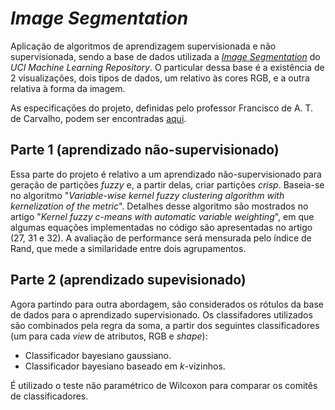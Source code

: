 # *Image Segmentation*
Aplicação de algoritmos de aprendizagem supervisionada e não supervisionada, sendo a base de dados utilizada a [*Image Segmentation*](http://archive.ics.uci.edu/ml/datasets/image+segmentation) do _UCI Machine Learning Repository_. O particular dessa base é a existência de 2 visualizações, dois tipos de dados, um relativo às cores RGB, e a outra relativa à forma da imagem.

As especificações do projeto, definidas pelo professor Francisco de A. T. de Carvalho, podem ser encontradas [aqui](https://www.cin.ufpe.br/~fatc/AM/Projeto-AM-2019-2.pdf).

## Parte 1 (aprendizado não-supervisionado)
Essa parte do projeto é relativo a um aprendizado não-supervisionado para geração de partições *fuzzy* e, a partir delas, criar partições *crisp*. Baseia-se no algoritmo "*Variable-wise kernel fuzzy clustering algorithm with kernelization of the metric*". Detalhes desse algoritmo são mostrados no artigo "*Kernel fuzzy c-means with automatic variable weighting*", em que algumas equações implementadas no código são apresentadas no artigo (27, 31 e 32). A avaliação de performance será mensurada pelo índice de Rand, que mede a similaridade entre dois agrupamentos.

## Parte 2 (aprendizado supevisionado)
Agora partindo para outra abordagem, são considerados os rótulos da base de dados para o aprendizado supervisionado. Os classifadores utilizados são combinados pela regra da soma, a partir dos seguintes classificadores (um para cada _view_ de atributos, RGB e *shape*):
- Classificador bayesiano gaussiano.
- Classificador bayesiano baseado em *k*-vizinhos.

É utilizado o teste não paramétrico de Wilcoxon para comparar os comitês de classificadores.